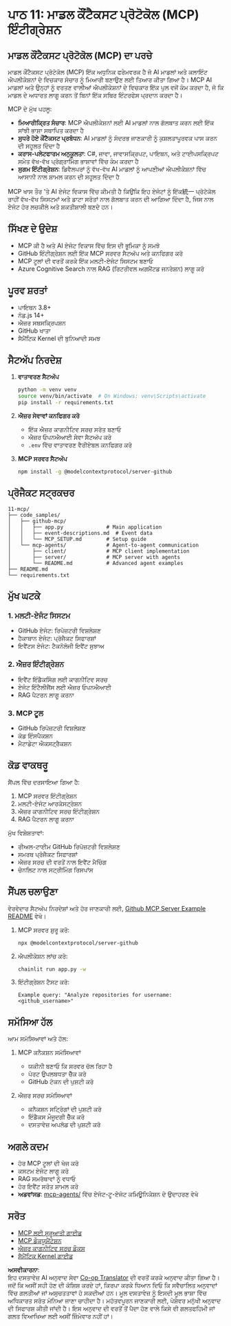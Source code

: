 <!--
CO_OP_TRANSLATOR_METADATA:
{
  "original_hash": "e255edb8423b34b4bba20263ef38f208",
  "translation_date": "2025-07-24T08:11:13+00:00",
  "source_file": "11-mcp/README.md",
  "language_code": "pa"
}
-->
# ਪਾਠ 11: ਮਾਡਲ ਕੌਂਟੈਕਸਟ ਪ੍ਰੋਟੋਕੋਲ (MCP) ਇੰਟੀਗ੍ਰੇਸ਼ਨ

## ਮਾਡਲ ਕੌਂਟੈਕਸਟ ਪ੍ਰੋਟੋਕੋਲ (MCP) ਦਾ ਪਰਚੇ

ਮਾਡਲ ਕੌਂਟੈਕਸਟ ਪ੍ਰੋਟੋਕੋਲ (MCP) ਇੱਕ ਅਧੁਨਿਕ ਫਰੇਮਵਰਕ ਹੈ ਜੋ AI ਮਾਡਲਾਂ ਅਤੇ ਕਲਾਇੰਟ ਐਪਲੀਕੇਸ਼ਨਾਂ ਦੇ ਵਿਚਕਾਰ ਸੰਚਾਰ ਨੂੰ ਮਿਆਰੀ ਬਣਾਉਣ ਲਈ ਤਿਆਰ ਕੀਤਾ ਗਿਆ ਹੈ। MCP AI ਮਾਡਲਾਂ ਅਤੇ ਉਨ੍ਹਾਂ ਨੂੰ ਵਰਤਣ ਵਾਲੀਆਂ ਐਪਲੀਕੇਸ਼ਨਾਂ ਦੇ ਵਿਚਕਾਰ ਇੱਕ ਪੁਲ ਵਜੋਂ ਕੰਮ ਕਰਦਾ ਹੈ, ਜੋ ਕਿ ਮਾਡਲ ਦੇ ਅਧਾਰਤ ਲਾਗੂ ਕਰਨ ਤੋਂ ਬਿਨਾਂ ਇੱਕ ਸਥਿਰ ਇੰਟਰਫੇਸ ਪ੍ਰਦਾਨ ਕਰਦਾ ਹੈ।

MCP ਦੇ ਮੁੱਖ ਪਹਲੂ:

- **ਮਿਆਰੀਕ੍ਰਿਤ ਸੰਚਾਰ**: MCP ਐਪਲੀਕੇਸ਼ਨਾਂ ਲਈ AI ਮਾਡਲਾਂ ਨਾਲ ਗੱਲਬਾਤ ਕਰਨ ਲਈ ਇੱਕ ਸਾਂਝੀ ਭਾਸ਼ਾ ਸਥਾਪਿਤ ਕਰਦਾ ਹੈ  
- **ਸੁਧਰੇ ਹੋਏ ਕੌਂਟੈਕਸਟ ਪ੍ਰਬੰਧਨ**: AI ਮਾਡਲਾਂ ਨੂੰ ਸੰਦਰਭ ਜਾਣਕਾਰੀ ਨੂੰ ਕੁਸ਼ਲਤਾਪੂਰਵਕ ਪਾਸ ਕਰਨ ਦੀ ਸਹੂਲਤ ਦਿੰਦਾ ਹੈ  
- **ਕਰਾਸ-ਪਲੇਟਫਾਰਮ ਅਨੁਕੂਲਤਾ**: C#, ਜਾਵਾ, ਜਾਵਾਸਕ੍ਰਿਪਟ, ਪਾਇਥਨ, ਅਤੇ ਟਾਈਪਸਕ੍ਰਿਪਟ ਸਮੇਤ ਵੱਖ-ਵੱਖ ਪ੍ਰੋਗ੍ਰਾਮਿੰਗ ਭਾਸ਼ਾਵਾਂ ਵਿੱਚ ਕੰਮ ਕਰਦਾ ਹੈ  
- **ਸੁਗਮ ਇੰਟੀਗ੍ਰੇਸ਼ਨ**: ਡਿਵੈਲਪਰਾਂ ਨੂੰ ਵੱਖ-ਵੱਖ AI ਮਾਡਲਾਂ ਨੂੰ ਆਪਣੀਆਂ ਐਪਲੀਕੇਸ਼ਨਾਂ ਵਿੱਚ ਆਸਾਨੀ ਨਾਲ ਸ਼ਾਮਲ ਕਰਨ ਦੀ ਸਹੂਲਤ ਦਿੰਦਾ ਹੈ  

MCP ਖਾਸ ਤੌਰ 'ਤੇ AI ਏਜੰਟ ਵਿਕਾਸ ਵਿੱਚ ਕੀਮਤੀ ਹੈ ਕਿਉਂਕਿ ਇਹ ਏਜੰਟਾਂ ਨੂੰ ਇੱਕ統一 ਪ੍ਰੋਟੋਕੋਲ ਰਾਹੀਂ ਵੱਖ-ਵੱਖ ਸਿਸਟਮਾਂ ਅਤੇ ਡਾਟਾ ਸਰੋਤਾਂ ਨਾਲ ਗੱਲਬਾਤ ਕਰਨ ਦੀ ਆਗਿਆ ਦਿੰਦਾ ਹੈ, ਜਿਸ ਨਾਲ ਏਜੰਟ ਹੋਰ ਲਚਕੀਲੇ ਅਤੇ ਸ਼ਕਤੀਸ਼ਾਲੀ ਬਣਦੇ ਹਨ।

## ਸਿੱਖਣ ਦੇ ਉਦੇਸ਼
- MCP ਕੀ ਹੈ ਅਤੇ AI ਏਜੰਟ ਵਿਕਾਸ ਵਿੱਚ ਇਸ ਦੀ ਭੂਮਿਕਾ ਨੂੰ ਸਮਝੋ  
- GitHub ਇੰਟੀਗ੍ਰੇਸ਼ਨ ਲਈ ਇੱਕ MCP ਸਰਵਰ ਸੈਟਅੱਪ ਅਤੇ ਕਨਫਿਗਰ ਕਰੋ  
- MCP ਟੂਲਾਂ ਦੀ ਵਰਤੋਂ ਕਰਕੇ ਇੱਕ ਮਲਟੀ-ਏਜੰਟ ਸਿਸਟਮ ਬਣਾਓ  
- Azure Cognitive Search ਨਾਲ RAG (ਰਿਟਰੀਵਲ ਅਗਮੈਂਟਡ ਜਨਰੇਸ਼ਨ) ਲਾਗੂ ਕਰੋ  

## ਪੂਰਵ ਸ਼ਰਤਾਂ
- ਪਾਇਥਨ 3.8+  
- ਨੋਡ.js 14+  
- ਐਜ਼ਰ ਸਬਸਕ੍ਰਿਪਸ਼ਨ  
- GitHub ਖਾਤਾ  
- ਸੈਮੈਂਟਿਕ Kernel ਦੀ ਬੁਨਿਆਦੀ ਸਮਝ  

## ਸੈਟਅੱਪ ਨਿਰਦੇਸ਼

1. **ਵਾਤਾਵਰਣ ਸੈਟਅੱਪ**  
   ```bash
   python -m venv venv
   source venv/bin/activate  # On Windows: venv\Scripts\activate
   pip install -r requirements.txt
   ```  

2. **ਐਜ਼ਰ ਸੇਵਾਵਾਂ ਕਨਫਿਗਰ ਕਰੋ**  
   - ਇੱਕ ਐਜ਼ਰ ਕਾਗਨੀਟਿਵ ਸਰਚ ਸਰੋਤ ਬਣਾਓ  
   - ਐਜ਼ਰ ਓਪਨਐਆਈ ਸੇਵਾ ਸੈਟਅੱਪ ਕਰੋ  
   - `.env` ਵਿੱਚ ਵਾਤਾਵਰਣ ਵੈਰੀਏਬਲ ਕਨਫਿਗਰ ਕਰੋ  

3. **MCP ਸਰਵਰ ਸੈਟਅੱਪ**  
   ```bash
   npm install -g @modelcontextprotocol/server-github
   ```  

## ਪ੍ਰੋਜੈਕਟ ਸਟ੍ਰਕਚਰ

```
11-mcp/
├── code_samples/
│   ├── github-mcp/
│   │   ├── app.py              # Main application
│   │   ├── event-descriptions.md  # Event data
│   │   └── MCP_SETUP.md        # Setup guide
│   └── mcp-agents/             # Agent-to-agent communication
│       ├── client/             # MCP client implementation
│       ├── server/             # MCP server with agents
│       └── README.md           # Advanced agent examples
├── README.md
└── requirements.txt
```  

## ਮੁੱਖ ਘਟਕੇ

### 1. ਮਲਟੀ-ਏਜੰਟ ਸਿਸਟਮ  
- GitHub ਏਜੰਟ: ਰਿਪੋਜ਼ਟਰੀ ਵਿਸ਼ਲੇਸ਼ਣ  
- ਹੈਕਾਥਾਨ ਏਜੰਟ: ਪ੍ਰੋਜੈਕਟ ਸਿਫਾਰਸ਼ਾਂ  
- ਇਵੈਂਟਸ ਏਜੰਟ: ਟੈਕਨੋਲੋਜੀ ਇਵੈਂਟ ਸੁਝਾਅ  

### 2. ਐਜ਼ਰ ਇੰਟੀਗ੍ਰੇਸ਼ਨ  
- ਇਵੈਂਟ ਇੰਡੈਕਸਿੰਗ ਲਈ ਕਾਗਨੀਟਿਵ ਸਰਚ  
- ਏਜੰਟ ਇੰਟੈਲੀਜੈਂਸ ਲਈ ਐਜ਼ਰ ਓਪਨਐਆਈ  
- RAG ਪੈਟਰਨ ਲਾਗੂ ਕਰਨਾ  

### 3. MCP ਟੂਲ  
- GitHub ਰਿਪੋਜ਼ਟਰੀ ਵਿਸ਼ਲੇਸ਼ਣ  
- ਕੋਡ ਇੰਸਪੈਕਸ਼ਨ  
- ਮੈਟਾਡੇਟਾ ਐਕਸਟ੍ਰੈਕਸ਼ਨ  

## ਕੋਡ ਵਾਕਥਰੂ

ਸੈਂਪਲ ਵਿੱਚ ਦਰਸਾਇਆ ਗਿਆ ਹੈ:  
1. MCP ਸਰਵਰ ਇੰਟੀਗ੍ਰੇਸ਼ਨ  
2. ਮਲਟੀ-ਏਜੰਟ ਆਰਕੇਸਟ੍ਰੇਸ਼ਨ  
3. ਐਜ਼ਰ ਕਾਗਨੀਟਿਵ ਸਰਚ ਇੰਟੀਗ੍ਰੇਸ਼ਨ  
4. RAG ਪੈਟਰਨ ਲਾਗੂ ਕਰਨਾ  

ਮੁੱਖ ਵਿਸ਼ੇਸ਼ਤਾਵਾਂ:  
- ਰੀਅਲ-ਟਾਈਮ GitHub ਰਿਪੋਜ਼ਟਰੀ ਵਿਸ਼ਲੇਸ਼ਣ  
- ਸਮਰਥ ਪ੍ਰੋਜੈਕਟ ਸਿਫਾਰਸ਼ਾਂ  
- ਐਜ਼ਰ ਸਰਚ ਦੀ ਵਰਤੋਂ ਨਾਲ ਇਵੈਂਟ ਮੈਚਿੰਗ  
- ਚੇਨਲਿਟ ਨਾਲ ਸਟ੍ਰੀਮਿੰਗ ਰਿਸਪਾਂਸ  

## ਸੈਂਪਲ ਚਲਾਉਣਾ

ਵੇਰਵੇਦਾਰ ਸੈਟਅੱਪ ਨਿਰਦੇਸ਼ਾਂ ਅਤੇ ਹੋਰ ਜਾਣਕਾਰੀ ਲਈ, [Github MCP Server Example README](./code_samples/github-mcp/README.md) ਵੇਖੋ।  

1. MCP ਸਰਵਰ ਸ਼ੁਰੂ ਕਰੋ:  
   ```bash
   npx @modelcontextprotocol/server-github
   ```  

2. ਐਪਲੀਕੇਸ਼ਨ ਲਾਂਚ ਕਰੋ:  
   ```bash
   chainlit run app.py -w
   ```  

3. ਇੰਟੀਗ੍ਰੇਸ਼ਨ ਟੈਸਟ ਕਰੋ:  
   ```
   Example query: "Analyze repositories for username: <github_username>"
   ```  

## ਸਮੱਸਿਆ ਹੱਲ

ਆਮ ਸਮੱਸਿਆਵਾਂ ਅਤੇ ਹੱਲ:  
1. MCP ਕਨੈਕਸ਼ਨ ਸਮੱਸਿਆਵਾਂ  
   - ਯਕੀਨੀ ਬਣਾਓ ਕਿ ਸਰਵਰ ਚੱਲ ਰਿਹਾ ਹੈ  
   - ਪੋਰਟ ਉਪਲਬਧਤਾ ਚੈੱਕ ਕਰੋ  
   - GitHub ਟੋਕਨ ਦੀ ਪੁਸ਼ਟੀ ਕਰੋ  

2. ਐਜ਼ਰ ਸਰਚ ਸਮੱਸਿਆਵਾਂ  
   - ਕਨੈਕਸ਼ਨ ਸਟ੍ਰਿੰਗਾਂ ਦੀ ਪੁਸ਼ਟੀ ਕਰੋ  
   - ਇੰਡੈਕਸ ਮੌਜੂਦਗੀ ਚੈੱਕ ਕਰੋ  
   - ਦਸਤਾਵੇਜ਼ ਅਪਲੋਡ ਦੀ ਪੁਸ਼ਟੀ ਕਰੋ  

## ਅਗਲੇ ਕਦਮ
- ਹੋਰ MCP ਟੂਲਾਂ ਦੀ ਖੋਜ ਕਰੋ  
- ਕਸਟਮ ਏਜੰਟ ਲਾਗੂ ਕਰੋ  
- RAG ਸਮਰੱਥਾਵਾਂ ਨੂੰ ਵਧਾਓ  
- ਹੋਰ ਇਵੈਂਟ ਸਰੋਤ ਸ਼ਾਮਲ ਕਰੋ  
- **ਅਡਵਾਂਸਡ**: [mcp-agents/](../../../11-mcp/code_samples/mcp-agents) ਵਿੱਚ ਏਜੰਟ-ਟੂ-ਏਜੰਟ ਕਮਿਊਨਿਕੇਸ਼ਨ ਦੇ ਉਦਾਹਰਣ ਵੇਖੋ  

## ਸਰੋਤ
- [MCP ਲਈ ਸ਼ੁਰੂਆਤੀ ਗਾਈਡ](https://aka.ms/mcp-for-beginners)  
- [MCP ਡੌਕਯੂਮੈਂਟੇਸ਼ਨ](https://github.com/microsoft/semantic-kernel/tree/main/python/semantic-kernel/semantic_kernel/connectors/mcp)  
- [ਐਜ਼ਰ ਕਾਗਨੀਟਿਵ ਸਰਚ ਡੌਕਸ](https://learn.microsoft.com/azure/search/)  
- [ਸੈਮੈਂਟਿਕ Kernel ਗਾਈਡ](https://learn.microsoft.com/semantic-kernel/)  

**ਅਸਵੀਕਾਰਨਾ**:  
ਇਹ ਦਸਤਾਵੇਜ਼ AI ਅਨੁਵਾਦ ਸੇਵਾ [Co-op Translator](https://github.com/Azure/co-op-translator) ਦੀ ਵਰਤੋਂ ਕਰਕੇ ਅਨੁਵਾਦ ਕੀਤਾ ਗਿਆ ਹੈ। ਜਦੋਂ ਕਿ ਅਸੀਂ ਸਹੀ ਹੋਣ ਦੀ ਕੋਸ਼ਿਸ਼ ਕਰਦੇ ਹਾਂ, ਕਿਰਪਾ ਕਰਕੇ ਧਿਆਨ ਦਿਓ ਕਿ ਸਵੈਚਾਲਿਤ ਅਨੁਵਾਦਾਂ ਵਿੱਚ ਗਲਤੀਆਂ ਜਾਂ ਅਸੁਚਤਤਾਵਾਂ ਹੋ ਸਕਦੀਆਂ ਹਨ। ਮੂਲ ਦਸਤਾਵੇਜ਼ ਨੂੰ ਇਸਦੀ ਮੂਲ ਭਾਸ਼ਾ ਵਿੱਚ ਅਧਿਕਾਰਤ ਸਰੋਤ ਮੰਨਿਆ ਜਾਣਾ ਚਾਹੀਦਾ ਹੈ। ਮਹੱਤਵਪੂਰਨ ਜਾਣਕਾਰੀ ਲਈ, ਪੇਸ਼ੇਵਰ ਮਨੁੱਖੀ ਅਨੁਵਾਦ ਦੀ ਸਿਫਾਰਸ਼ ਕੀਤੀ ਜਾਂਦੀ ਹੈ। ਇਸ ਅਨੁਵਾਦ ਦੀ ਵਰਤੋਂ ਤੋਂ ਪੈਦਾ ਹੋਣ ਵਾਲੇ ਕਿਸੇ ਵੀ ਗਲਤਫਹਿਮੀ ਜਾਂ ਗਲਤ ਵਿਆਖਿਆ ਲਈ ਅਸੀਂ ਜ਼ਿੰਮੇਵਾਰ ਨਹੀਂ ਹਾਂ।